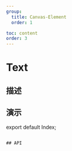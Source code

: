 ```yaml
---
group:
  title: Canvas-Element
  order: 1

toc: content
order: 3
---
```


# Text

## 描述

## 演示

  <code src="./textDemo"></code>



export default Index;
```

## API

